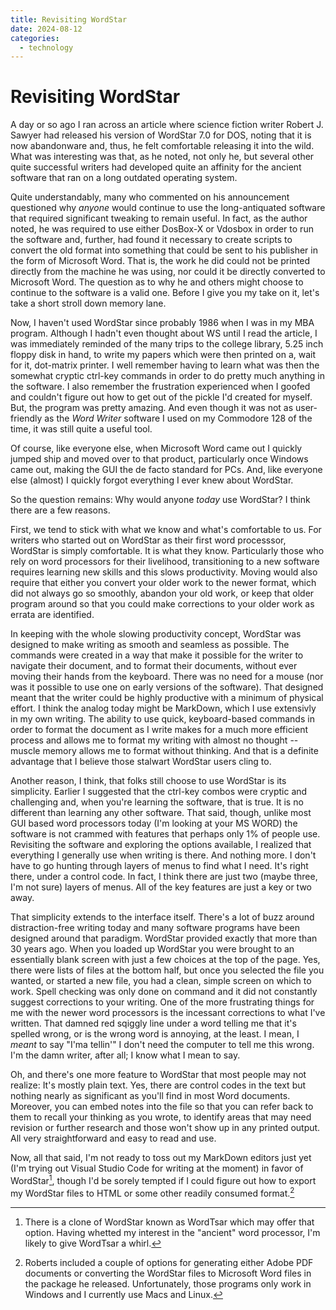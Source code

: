 ```yaml
---
title: Revisiting WordStar
date: 2024-08-12
categories:
  - technology
---
```

# Revisiting WordStar

A day or so ago I ran across an article where science fiction writer Robert J. Sawyer had released his version of WordStar 7.0 for DOS, noting that it is now abandonware and, thus, he felt comfortable releasing it into the wild.  What was interesting was that, as he noted, not only he, but several other quite successful writers had developed quite an affinity for the ancient software that ran on a long outdated operating system.

Quite understandably, many who commented on his announcement questioned why *anyone* would continue to use the long-antiquated software that required significant tweaking to remain useful.  In fact, as the author noted, he was required to use either DosBox-X or Vdosbox in order to run the software and, further, had found it necessary to create scripts to convert the old format into something that could be sent to his publisher in the form of Microsoft Word.  That is, the work he did could not be printed directly from the machine he was using, nor could it be directly converted to Microsoft Word.  The question as to why he and others might choose to continue to the software is a valid one. Before I give you my take on it, let's take a short stroll down memory lane.

Now, I haven't used WordStar since probably 1986 when I was in my MBA program.  Although I hadn't even thought about WS until I read the article, I was immediately reminded of the many trips to the college library, 5.25 inch floppy disk in hand, to write my papers which were then printed on a, wait for it, dot-matrix printer.  I well remember having to learn what was then the somewhat cryptic ctrl-key commands in order to do pretty much anything in the software. I also remember the frustration experienced when I goofed and couldn't figure out how to get out of the pickle I'd created for myself.  But, the program was pretty amazing.  And even though it was not as user-friendly as the *Word Writer* software I used on my Commodore 128 of the time, it was still quite a useful tool.

Of course, like everyone else, when Microsoft Word came out I quickly jumped ship and moved over to that product, particularly once Windows came out, making the GUI the de facto standard for PCs.  And, like everyone else (almost) I quickly forgot everything I ever knew about WordStar.

So the question remains: Why would anyone *today* use WordStar?  I think there are a few reasons.

First, we tend to stick with what we know and what's comfortable to us.  For writers who started out on WordStar as their first word processsor, WordStar is simply comfortable.  It is what they know. Particularly those who rely on word processors for their livelihood, transitioning to a new software requires learning new skills and this slows productivity. Moving would also require that either you convert your older work to the newer format, which did not always go so smoothly, abandon your old work, or keep that older program around so that you could make corrections to your older work as errata are identified.  

In keeping with the whole slowing productivity concept, WordStar was designed to make writing as smooth and seamless as possible.  The commands were created in a way that make it possible for the writer to navigate their document, and to format their documents, without ever moving their hands from the keyboard. There was no need for a mouse (nor was it possible to use one on early versions of the software). That designed meant that the writer could be highly productive with a minimum of physical effort.  I think the analog today might be MarkDown, which I use extensivly in my own writing.  The ability to use quick, keyboard-based commands in order to format the document as I write makes for a much more efficient process and allows me to format my writing with almost no thought -- muscle memory allows me to format without thinking.  And that is a definite advantage that I believe those stalwart WordStar users cling to.

Another reason, I think, that folks still choose to use WordStar is its simplicity.  Earlier I suggested that the ctrl-key combos were cryptic and challenging and, when you're learning the software, that is true.  It is no different than learning any other software.  That said, though, unlike most GUI based word processors today (I'm looking at your MS WORD) the software is not crammed with features that perhaps only 1% of people use.  Revisiting the software and exploring the options available, I realized that everything I generally use when writing is there. And nothing more.  I don't have to go hunting through layers of menus to find what I need.  It's right there, under a control code.  In fact, I think there are just two (maybe three, I'm not sure) layers of menus.  All of the key features are just a key or two away.

That simplicity extends to the interface itself.  There's a lot of buzz around distraction-free writing today and many software programs have been designed around that paradigm.  WordStar provided exactly that more than 30 years ago.  When you loaded up WordStar you were brought to an essentially blank screen with just a few choices at the top of the page.  Yes, there were lists of files at the bottom half, but once you selected the file you wanted, or started a new file, you had a clean, simple screen on which to work. Spell checking was only done on command and it did not constantly suggest corrections to your writing.  One of the more frustrating things for me with the newer word processors is the incessant corrections to what I've written.  That damned red sqiggly line under a word telling me that it's spelled wrong, or is the wrong word is annoying, at the least.  I mean, I *meant* to say "I'ma tellin'"  I don't need the computer to tell me this wrong.  I'm the damn writer, after all; I know what I mean to say.

Oh, and there's one more feature to WordStar that most people may not realize: It's mostly plain text.  Yes, there are control codes in the text but nothing nearly as significant as you'll find in most Word documents.  Moreover, you can embed notes into the file so that you can refer back to them to recall your thinking as you wrote, to identify areas that may need revision or further research and those won't show up in any printed output.  All very straightforward and easy to read and use.

Now, all that said, I'm not ready to toss out my MarkDown editors just yet (I'm trying out Visual Studio Code for writing at the moment) in favor of WordStar[^1], though I'd be sorely tempted if I could figure out how to export my WordStar files to HTML or some other readily consumed format.[^2]

[^1]: There is a clone of WordStar known as WordTsar which may offer that option.  Having whetted my interest in the "ancient" word processor, I'm likely to give WordTsar a whirl.
[^2]: Roberts included a couple of options for generating either Adobe PDF documents or converting the WordStar files to Microsoft Word files in the package he released.  Unfortunately, those programs only work in Windows and I currently use Macs and Linux.
